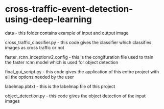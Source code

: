 # cross-traffic-event-detection-using-deep-learning


data - this folder contains example of input and output image

cross_traffic_classifier.py - this code gives the classifier which classifies images as cross traffic or not


faster_rcnn_inceptionv2.config - this is the congifuration file used to train the faster rcnn model which is used for object detection


final_gui_script.py - this code gives the application of this entire project with all the options needed by the user

labelmap.pbtxt - this is the labelmap file of this project

object_detection.py - this code gives the object detection of the input images

